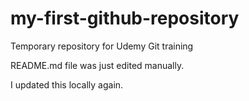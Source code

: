 # my-first-github-repository
Temporary repository for Udemy Git training

README.md file was just edited manually.

I updated this locally again.